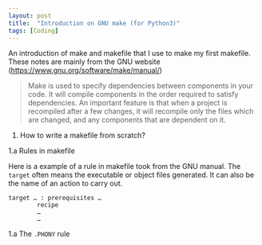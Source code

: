 ```yaml
---
layout: post
title:  "Introduction on GNU make (for Python3)"
tags: [Coding]
---
```


An introduction of make and makefile that I use to make my first makefile. These notes are mainly from the GNU website (https://www.gnu.org/software/make/manual/)

> Make is used to specify dependencies between components in your code. It will compile components in the order required to satisfy dependencies. An important feature is that when a project is recompiled after a few changes, it will recompile only the files which are changed, and any components that are dependent on it.

1. How to write a makefile from scratch?

1.a Rules in makefile

Here is a example of a rule in makefile took from the GNU manual. The `target` often means the executable or object files generated. It can also be the name of an action to carry out.
```
target … : prerequisites …
        recipe
        …
        …
```


1.a The `.PHONY` rule

